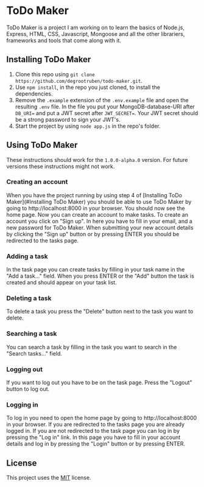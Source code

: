 # ToDo Maker
ToDo Maker is a project I am working on to learn the basics of Node.js, Express, HTML, CSS, Javascript, Mongoose and all the other librariers, frameworks and tools that come along with it.

## Installing ToDo Maker
1. Clone this repo using `git clone https://github.com/degrootruben/todo-maker.git`.
2. Use `npm install`, in the repo you just cloned, to install the dependencies.
3. Remove the `.example` extension of the `.env.example` file and open the resulting `.env` file. In the file you put your MongoDB-database-URI after `DB_URI=` and put a JWT secret after `JWT_SECRET=`. Your JWT secret should be a strong password to sign your JWT's.
4. Start the project by using `node app.js` in the repo's folder.

## Using ToDo Maker
These instructions should work for the `1.0.0-alpha.0` version. For future versions these instructions might not work.
### Creating an account
When you have the project running by using step 4 of [Installing ToDo Maker](#Installing ToDo Maker) you should be able to use ToDo Maker by going to http://localhost:8000 in your browser. You should now see the home page. Now you can create an account to make tasks. To create an account you click on "Sign up". In here you have to fill in your email, and a new password for ToDo Maker. When submitting your new account details by clicking the "Sign up" button or by pressing ENTER you should be redirected to the tasks page. 

### Adding a task
In the task page you can create tasks by filling in your task name in the "Add a task..." field. When you press ENTER or the "Add" button the task is created and should appear on your task list.

### Deleting a task
To delete a task you press the "Delete" button next to the task you want to delete.

### Searching a task
You can search a task by filling in the task you want to search in the "Search tasks..." field.

### Logging out
If you want to log out you have to be on the task page. Press the "Logout" button to log out.

### Logging in
To log in you need to open the home page by going to http://localhost:8000 in your browser. If you are redirected to the tasks page you are already logged in. If you are not redirected to the task page you can log in by pressing the "Log in" link. In this page you have to fill in your account details and log in by pressing the "Login" button or by pressing ENTER.

## License
This project uses the [MIT](LICENSE) license.
